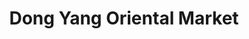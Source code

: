 ---
title: "Dong Yang Oriental Market"
url: /clarksville/dong-yang-oriental-market/
shop: Supermarkt
---